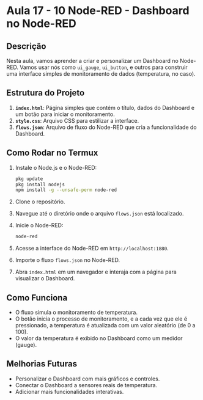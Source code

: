 # Aula 17 - 10 Node-RED - Dashboard no Node-RED

## Descrição
Nesta aula, vamos aprender a criar e personalizar um Dashboard no Node-RED. Vamos usar nós como `ui_gauge`, `ui_button`, e outros para construir uma interface simples de monitoramento de dados (temperatura, no caso).

## Estrutura do Projeto
1. **`index.html`**: Página simples que contém o título, dados do Dashboard e um botão para iniciar o monitoramento.
2. **`style.css`**: Arquivo CSS para estilizar a interface.
3. **`flows.json`**: Arquivo de fluxo do Node-RED que cria a funcionalidade do Dashboard.

## Como Rodar no Termux

1. Instale o Node.js e o Node-RED:
    ```bash
    pkg update
    pkg install nodejs
    npm install -g --unsafe-perm node-red
    ```

2. Clone o repositório.

3. Navegue até o diretório onde o arquivo `flows.json` está localizado.

4. Inicie o Node-RED:
    ```bash
    node-red
    ```

5. Acesse a interface do Node-RED em `http://localhost:1880`.

6. Importe o fluxo `flows.json` no Node-RED.

7. Abra `index.html` em um navegador e interaja com a página para visualizar o Dashboard.

## Como Funciona

- O fluxo simula o monitoramento de temperatura.
- O botão inicia o processo de monitoramento, e a cada vez que ele é pressionado, a temperatura é atualizada com um valor aleatório (de 0 a 100).
- O valor da temperatura é exibido no Dashboard como um medidor (gauge).

## Melhorias Futuras
- Personalizar o Dashboard com mais gráficos e controles.
- Conectar o Dashboard a sensores reais de temperatura.
- Adicionar mais funcionalidades interativas.

